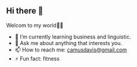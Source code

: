 ## Hi there 👋
Welcom to my world🧑‍🏭

- 🌱 I’m currently learning business and linguistic.
- 💬 Ask me about anything that interests you.
- 📫 How to reach me: camusdavis@gmail.com
- ⚡ Fun fact: fitness
